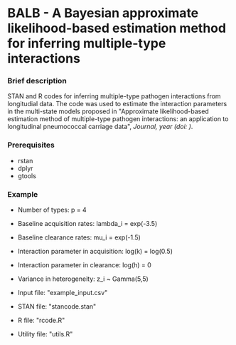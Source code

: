 # BALB - A Bayesian approximate likelihood-based estimation method for inferring multiple-type interactions

### Brief description
STAN and R codes for inferring multiple-type pathogen interactions from longitudial data. The code was used to estimate the interaction parameters in the multi-state models proposed in "Approximate likelihood-based estimation method of multiple-type
pathogen interactions: an application to longitudinal pneumococcal carriage data", *Journal, year (doi: )*.

### Prerequisites
- rstan
- dplyr
- gtools

### Example
- Number of types: p = 4
- Baseline acquisition rates: lambda_i = exp(-3.5)
- Baseline clearance rates: mu_i = exp(-1.5)
- Interaction parameter in acquisition: log(k) = log(0.5)
- Interaction parameter in clearance: log(h) = 0
- Variance in heterogeneity: z_i ~ Gamma(5,5)

- Input file: "example_input.csv"
- STAN file: "stancode.stan"
- R file: "rcode.R"
- Utility file: "utils.R"
